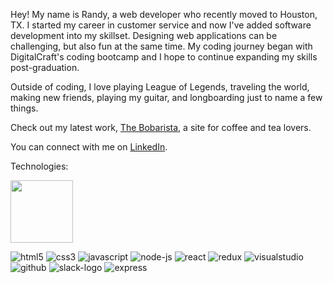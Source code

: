 Hey! My name is Randy, a web developer who recently moved to Houston, TX. I started my career in customer service and now I've added software development into my skillset. Designing web applications can be challenging, but also fun at the same time. My coding journey began with DigitalCraft's coding bootcamp and I hope to continue expanding my skills post-graduation.

Outside of coding, I love playing League of Legends, traveling the world, making new friends, playing my guitar, and longboarding just to name a few things.

Check out my latest work, [The Bobarista](https://randychong.github.io/bobarista/), a site for coffee and tea lovers.

You can connect with me on [LinkedIn](https://randychong.github.io/bobarista/).

Technologies:

<img src="https://user-images.githubusercontent.com/80119466/121763976-b1037180-cb05-11eb-9d68-c2c2f576f2be.png" height="100px"></img>

![html5](https://user-images.githubusercontent.com/80119466/121763976-b1037180-cb05-11eb-9d68-c2c2f576f2be.png)
![css3](https://user-images.githubusercontent.com/80119466/121763980-b2cd3500-cb05-11eb-98ee-5d39194221e8.png)
![javascript](https://user-images.githubusercontent.com/80119466/121763981-b3fe6200-cb05-11eb-91cc-a822fd294ed8.png)
![node-js](https://user-images.githubusercontent.com/80119466/121764081-bf9e5880-cb06-11eb-8a81-22f9b4ccb35a.png)
![react](https://user-images.githubusercontent.com/80119466/121764086-c331df80-cb06-11eb-98e6-5754ef975719.png)
![redux](https://user-images.githubusercontent.com/80119466/121764087-c5943980-cb06-11eb-96ad-97b4604da4b7.png)
![visualstudio](https://user-images.githubusercontent.com/80119466/121764091-c9c05700-cb06-11eb-8128-b59d4dbbbca3.png)
![github](https://user-images.githubusercontent.com/80119466/121764093-ccbb4780-cb06-11eb-8dee-296563cc32c7.png)
![slack-logo](https://user-images.githubusercontent.com/80119466/121764094-cf1da180-cb06-11eb-9626-8fcf3cd904ad.png)
![express](https://user-images.githubusercontent.com/80119466/121764070-a5647a80-cb06-11eb-897b-289285be2d99.png)


